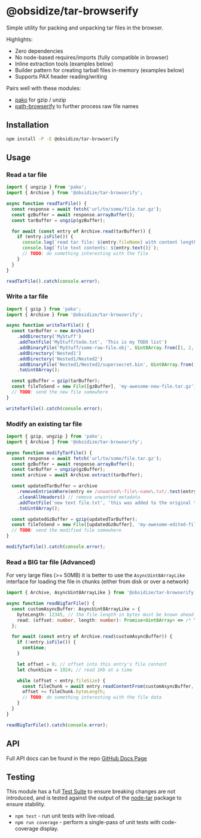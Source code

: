 # @obsidize/tar-browserify

Simple utility for packing and unpacking tar files in the browser.

Highlights:

- Zero dependencies
- No node-based requires/imports (fully compatible in browser)
- Inline extraction tools (examples below)
- Builder pattern for creating tarball files in-memory (examples below)
- Supports PAX header reading/writing

Pairs well with these modules:

- [pako](https://www.npmjs.com/package/pako) for gzip / unzip
- [path-browserify](https://www.npmjs.com/package/path-browserify) to further process raw file names

## Installation

```bash
npm install -P -E @obsidize/tar-browserify
```

## Usage

### Read a tar file

```typescript
import { ungzip } from 'pako';
import { Archive } from '@obsidize/tar-browserify';

async function readTarFile() {
  const response = await fetch('url/to/some/file.tar.gz');
  const gzBuffer = await response.arrayBuffer();
  const tarBuffer = ungzip(gzBuffer);

  for await (const entry of Archive.read(tarBuffer)) {
    if (entry.isFile()) {
      console.log(`read tar file: ${entry.fileName} with content length ${entry.content!.byteLength}`);
      console.log(`file text contents: ${entry.text()}`);
      // TODO: do something interesting with the file
    }
  }
}

readTarFile().catch(console.error);
```

### Write a tar file

```typescript
import { gzip } from 'pako';
import { Archive } from '@obsidize/tar-browserify';

async function writeTarFile() {
  const tarBuffer = new Archive()
    .addDirectory('MyStuff')
    .addTextFile('MyStuff/todo.txt', 'This is my TODO list')
    .addBinaryFile('MyStuff/some-raw-file.obj', Uint8Array.from([1, 2, 3, 4, 5]))
    .addDirectory('Nested1')
    .addDirectory('Nested1/Nested2')
    .addBinaryFile('Nested1/Nested2/supersecret.bin', Uint8Array.from([6, 7, 8, 9]))
    .toUint8Array();

  const gzBuffer = gzip(tarBuffer);
  const fileToSend = new File([gzBuffer], 'my-awesome-new-file.tar.gz');
  // TODO: send the new file somewhere
}

writeTarFile().catch(console.error);
```

### Modify an existing tar file

```typescript
import { gzip, ungzip } from 'pako';
import { Archive } from '@obsidize/tar-browserify';

async function modifyTarFile() {
  const response = await fetch('url/to/some/file.tar.gz');
  const gzBuffer = await response.arrayBuffer();
  const tarBuffer = ungzip(gzBuffer);
  const archive = await Archive.extract(tarBuffer);

  const updatedTarBuffer = archive
    .removeEntriesWhere(entry => /unwanted\-file\-name\.txt/.test(entry.fileName))
    .cleanAllHeaders() // remove unwanted metadata
    .addTextFile('new text file.txt', 'this was added to the original tar file!')
    .toUint8Array();

  const updatedGzBuffer = gzip(updatedTarBuffer);
  const fileToSend = new File([updatedGzBuffer], 'my-awesome-edited-file.tar.gz');
  // TODO: send the modified file somewhere
}

modifyTarFile().catch(console.error);
```

### Read a BIG tar file (Advanced)

For very large files (>= 50MB) it is better to use the `AsyncUint8ArrayLike`
interface for loading the file in chunks (either from disk or over a network)

```typescript
import { Archive, AsyncUint8ArrayLike } from '@obsidize/tar-browserify';

async function readBigTarFile() {
  const customAsyncBuffer: AsyncUint8ArrayLike = {
    byteLength: 12345, // the file length in bytes must be known ahead of time
    read: (offset: number, length: number): Promise<Uint8Array> => /* TODO: return chunk from disk or network request */
  };

  for await (const entry of Archive.read(customAsyncBuffer)) {
    if (!entry.isFile()) {
      continue;
    }

    let offset = 0; // offset into this entry's file content
    let chunkSize = 1024; // read 1Kb at a time

    while (offset < entry.fileSize) {
      const fileChunk = await entry.readContentFrom(customAsyncBuffer, offset, chunkSize);
      offset += fileChunk.byteLength;
      // TODO: do something interesting with the file data
    }
  }
}

readBigTarFile().catch(console.error);
```

## API

Full API docs can be found in the repo [GitHub Docs Page](https://jospete.github.io/obsidize-tar-browserify/)

## Testing

This module has a full [Test Suite](https://github.com/jospete/obsidize-tar-browserify/tree/master/tests)
to ensure breaking changes are not introduced, and is tested against the output
of the [node-tar](https://www.npmjs.com/package/tar) package to ensure stability.

- `npm test` - run unit tests with live-reload.
- `npm run coverage` - perform a single-pass of unit tests with code-coverage display.
